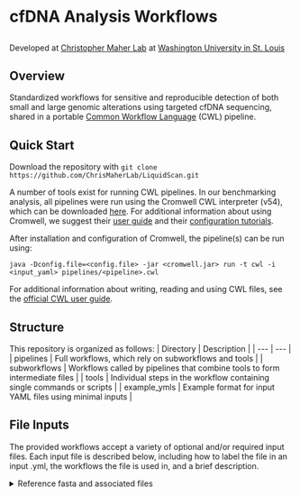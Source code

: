 
# cfDNA Analysis Workflows
##

Developed at [Christopher Maher Lab](http://www.maherlab.com) at [Washington University in St. Louis](http://www.wustl.edu)

##

## Overview

Standardized workflows for sensitive and reproducible detection of both small and large genomic alterations using targeted cfDNA sequencing, shared in a portable [Common Workflow Language](https://www.commonwl.org/) (CWL) pipeline. 

## Quick Start

Download the repository with `git clone https://github.com/ChrisMaherLab/LiquidScan.git`

A number of tools exist for running CWL pipelines. In our benchmarking analysis, all pipelines were run using the Cromwell CWL interpreter (v54), which can be downloaded [here](https://github.com/broadinstitute/cromwell/releases). For additional information about using Cromwell, we suggest their [user guide](https://www.commonwl.org/user_guide/) and their [configuration tutorials](https://cromwell.readthedocs.io/en/stable/tutorials/ConfigurationFiles/).

After installation and configuration of Cromwell, the pipeline(s) can be run using:

`java -Dconfig.file=<config.file> -jar <cromwell.jar> run -t cwl -i <input_yaml> pipelines/<pipeline>.cwl`

For additional information about writing, reading and using CWL files, see the [official CWL user guide](https://www.commonwl.org/user_guide/).

## Structure

This repository is organized as follows:
| Directory | Description |
| --- | --- |
| pipelines | Full workflows, which rely on subworkflows and tools |
| subworkflows | Workflows called by pipelines that combine tools to form intermediate files |
| tools | Individual steps in the workflow containing single commands or scripts |
| example_ymls | Example format for input YAML files using minimal inputs |

## File Inputs

The provided workflows accept a variety of optional and/or required input files. Each input file is described below, including how to label the file in an input .yml, the workflows the file is used in, and a brief description.

<details>
  <summary>Reference fasta and associated files</summary>
  
  | Input label | Applicable workflow(s) | Description |
  | --- | --- |
  | reference | All workflows (required) | Absolute path to a reference genome fasta file. A <reference>.fai index file made using `samtools faidx` and a <reference>.dict file made using Picard's `CreateSequenceDictionary` command should be present in the directory. |
  | ref_genome | SV workflow (required) | Name of reference genome used. Should match the name used by any applicable annotation databases (eg. hg19) |
</details>
